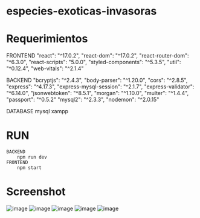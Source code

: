 # especies-exoticas-invasoras
# Requerimientos

   FRONTEND
    "react": "^17.0.2",
    "react-dom": "^17.0.2",
    "react-router-dom": "^6.3.0",
    "react-scripts": "5.0.0",
    "styled-components": "^5.3.5",
    "util": "^0.12.4",
    "web-vitals": "^2.1.4"
  
  BACKEND
    "bcryptjs": "^2.4.3",
    "body-parser": "^1.20.0",
    "cors": "^2.8.5",
    "express": "^4.17.3",
    "express-mysql-session": "^2.1.7",
    "express-validator": "^6.14.0",
    "jsonwebtoken": "^8.5.1",
    "morgan": "^1.10.0",
    "multer": "^1.4.4",
    "passport": "^0.5.2"
    "mysql2": "^2.3.3",
    "nodemon": "^2.0.15"
    
  DATABASE
     mysql
     xampp    


# RUN
    BACKEND
        npm run dev
    FRONTEND
        npm start
     
# Screenshot
![image](https://user-images.githubusercontent.com/69361351/165849118-ae519aab-4018-459d-b4b0-6668464661a7.png)
![image](https://user-images.githubusercontent.com/69361351/165849529-e89b8c87-73ee-4364-94ab-422b8deecfb6.png)
![image](https://user-images.githubusercontent.com/69361351/165849658-4a33a2a8-bd9e-46bb-a060-84147078c290.png)
![image](https://user-images.githubusercontent.com/69361351/165849192-170580b4-963d-4078-92c0-fb59ad8d28e0.png)
![image](https://user-images.githubusercontent.com/69361351/165849250-4b8b5a32-ddc0-488b-a761-78efdfda9cfa.png)









